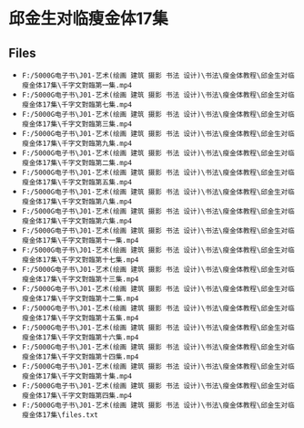 # 邱金生对临瘦金体17集

## Files

- `F:/5000G电子书\J01-艺术(绘画 建筑 摄影 书法 设计)\书法\瘦金体教程\邱金生对临瘦金体17集\千字文對臨第一集.mp4`
- `F:/5000G电子书\J01-艺术(绘画 建筑 摄影 书法 设计)\书法\瘦金体教程\邱金生对临瘦金体17集\千字文對臨第七集.mp4`
- `F:/5000G电子书\J01-艺术(绘画 建筑 摄影 书法 设计)\书法\瘦金体教程\邱金生对临瘦金体17集\千字文對臨第三集.mp4`
- `F:/5000G电子书\J01-艺术(绘画 建筑 摄影 书法 设计)\书法\瘦金体教程\邱金生对临瘦金体17集\千字文對臨第九集.mp4`
- `F:/5000G电子书\J01-艺术(绘画 建筑 摄影 书法 设计)\书法\瘦金体教程\邱金生对临瘦金体17集\千字文對臨第二集.mp4`
- `F:/5000G电子书\J01-艺术(绘画 建筑 摄影 书法 设计)\书法\瘦金体教程\邱金生对临瘦金体17集\千字文對臨第五集.mp4`
- `F:/5000G电子书\J01-艺术(绘画 建筑 摄影 书法 设计)\书法\瘦金体教程\邱金生对临瘦金体17集\千字文對臨第八集.mp4`
- `F:/5000G电子书\J01-艺术(绘画 建筑 摄影 书法 设计)\书法\瘦金体教程\邱金生对临瘦金体17集\千字文對臨第六集.mp4`
- `F:/5000G电子书\J01-艺术(绘画 建筑 摄影 书法 设计)\书法\瘦金体教程\邱金生对临瘦金体17集\千字文對臨第十一集.mp4`
- `F:/5000G电子书\J01-艺术(绘画 建筑 摄影 书法 设计)\书法\瘦金体教程\邱金生对临瘦金体17集\千字文對臨第十七集.mp4`
- `F:/5000G电子书\J01-艺术(绘画 建筑 摄影 书法 设计)\书法\瘦金体教程\邱金生对临瘦金体17集\千字文對臨第十三集.mp4`
- `F:/5000G电子书\J01-艺术(绘画 建筑 摄影 书法 设计)\书法\瘦金体教程\邱金生对临瘦金体17集\千字文對臨第十二集.mp4`
- `F:/5000G电子书\J01-艺术(绘画 建筑 摄影 书法 设计)\书法\瘦金体教程\邱金生对临瘦金体17集\千字文對臨第十五集.mp4`
- `F:/5000G电子书\J01-艺术(绘画 建筑 摄影 书法 设计)\书法\瘦金体教程\邱金生对临瘦金体17集\千字文對臨第十六集.mp4`
- `F:/5000G电子书\J01-艺术(绘画 建筑 摄影 书法 设计)\书法\瘦金体教程\邱金生对临瘦金体17集\千字文對臨第十四集.mp4`
- `F:/5000G电子书\J01-艺术(绘画 建筑 摄影 书法 设计)\书法\瘦金体教程\邱金生对临瘦金体17集\千字文對臨第十集.mp4`
- `F:/5000G电子书\J01-艺术(绘画 建筑 摄影 书法 设计)\书法\瘦金体教程\邱金生对临瘦金体17集\千字文對臨第四集.mp4`
- `F:/5000G电子书\J01-艺术(绘画 建筑 摄影 书法 设计)\书法\瘦金体教程\邱金生对临瘦金体17集\files.txt`
